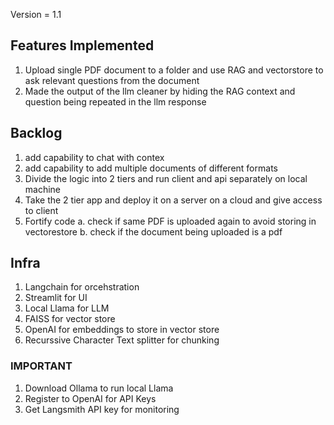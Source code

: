 Version = 1.1

## Features Implemented


1. Upload single PDF document to a folder and use RAG and vectorstore to ask relevant questions from the document
2. Made the output of the llm cleaner by hiding the RAG context and question being repeated in the llm response



## Backlog
1. add capability to chat with contex
2. add capability to add multiple documents of different formats 
3. Divide the logic into 2 tiers and run client and api separately on local machine
4. Take the 2 tier app and deploy it on a server on a cloud and give access to client
5. Fortify code
    a. check if same PDF is uploaded again to avoid storing in vectorestore
    b. check if the document being uploaded is a pdf


## Infra

1. Langchain for orcehstration
2. Streamlit for UI
3. Local Llama for LLM
4. FAISS for vector store
5. OpenAI for embeddings to store in vector store
6. Recurssive Character Text splitter for chunking


### IMPORTANT
1. Download Ollama to run local Llama
2. Register to OpenAI for API Keys
3. Get Langsmith API key for monitoring